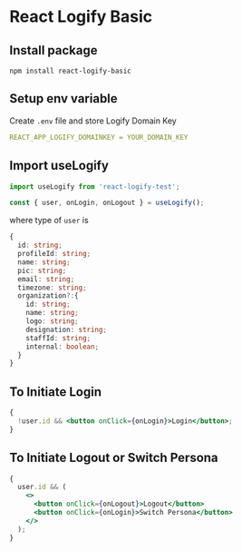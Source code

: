 # React Logify Basic

## Install package

`npm install react-logify-basic`

## Setup env variable

Create `.env` file and store Logify Domain Key

```yaml
REACT_APP_LOGIFY_DOMAINKEY = YOUR_DOMAIN_KEY
```

## Import useLogify

```js
import useLogify from 'react-logify-test';
```

```js
const { user, onLogin, onLogout } = useLogify();
```

where type of `user` is

```ts
{
  id: string;
  profileId: string;
  name: string;
  pic: string;
  email: string;
  timezone: string;
  organization?:{
    id: string;
    name: string;
    logo: string;
    designation: string;
    staffId: string;
    internal: boolean;
  }
}
```

## To Initiate Login

```jsx
{
  !user.id && <button onClick={onLogin}>Login</button>;
}
```

## To Initiate Logout or Switch Persona

```jsx
{
  user.id && (
    <>
      <button onClick={onLogout}>Logout</button>
      <button onClick={onLogin}>Switch Persona</button>
    </>
  );
}
```
